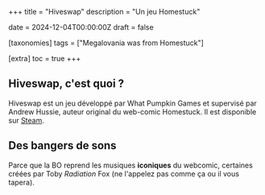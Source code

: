 +++
title = "Hiveswap"
description = "Un jeu Homestuck"

date = 2024-12-04T00:00:00Z
draft = false

[taxonomies]
tags = ["Megalovania was from Homestuck"]

[extra]
toc = true
+++

## Hiveswap, c'est quoi ?

<!-- Code en HTML --> 

<p> Hiveswap est un jeu développé par What Pumpkin Games et supervisé par Andrew Hussie, auteur original du web-comic Homestuck. Il est disponible sur 
<a href="https://store.steampowered.com/app/623940/HIVESWAP_ACT_1/" rel="noreferrer">Steam</a>. <br></p>


## Des bangers de sons

Parce que la BO reprend les musiques **iconiques** du webcomic, certaines créées par Toby *Radiation* Fox (ne l'appelez pas comme ça ou il vous tapera).